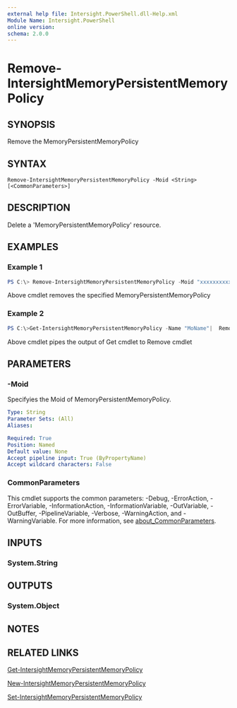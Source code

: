 ```yaml
---
external help file: Intersight.PowerShell.dll-Help.xml
Module Name: Intersight.PowerShell
online version:
schema: 2.0.0
---
```


# Remove-IntersightMemoryPersistentMemoryPolicy

## SYNOPSIS
Remove the MemoryPersistentMemoryPolicy

## SYNTAX

```
Remove-IntersightMemoryPersistentMemoryPolicy -Moid <String> [<CommonParameters>]
```

## DESCRIPTION
Delete a &apos;MemoryPersistentMemoryPolicy&apos; resource.

## EXAMPLES

### Example 1
```powershell
PS C:\> Remove-IntersightMemoryPersistentMemoryPolicy -Moid "xxxxxxxxxxxxxxxxxxxxxxxxxxx"
```
Above cmdlet removes the specified MemoryPersistentMemoryPolicy 

### Example 2
```powershell
PS C:\>Get-IntersightMemoryPersistentMemoryPolicy -Name "MoName"|  Remove-IntersightMemoryPersistentMemoryPolicy
```
Above cmdlet pipes the output of Get cmdlet to Remove cmdlet

## PARAMETERS

### -Moid
Specifyies the Moid of MemoryPersistentMemoryPolicy.

```yaml
Type: String
Parameter Sets: (All)
Aliases:

Required: True
Position: Named
Default value: None
Accept pipeline input: True (ByPropertyName)
Accept wildcard characters: False
```

### CommonParameters
This cmdlet supports the common parameters: -Debug, -ErrorAction, -ErrorVariable, -InformationAction, -InformationVariable, -OutVariable, -OutBuffer, -PipelineVariable, -Verbose, -WarningAction, and -WarningVariable. For more information, see [about_CommonParameters](http://go.microsoft.com/fwlink/?LinkID=113216).

## INPUTS

### System.String

## OUTPUTS

### System.Object
## NOTES

## RELATED LINKS

[Get-IntersightMemoryPersistentMemoryPolicy](./Get-IntersightMemoryPersistentMemoryPolicy.md)

[New-IntersightMemoryPersistentMemoryPolicy](./New-IntersightMemoryPersistentMemoryPolicy.md)

[Set-IntersightMemoryPersistentMemoryPolicy](./Set-IntersightMemoryPersistentMemoryPolicy.md)


